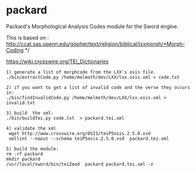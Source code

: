 # packard
 Packard's Morphological Analysis Codes module for the Sword engine.

 This is based on : http://ccat.sas.upenn.edu/gopher/text/religion/biblical/lxxmorph/*Morph-Coding */


https://wiki.crosswire.org/TEI_Dictionaries
```
1) generate a list of morphcode from the LXX's osis file.
./bin/extractCode.py /home/melmoth/dev/LXX/lxx.osis.xml > code.txt

2) if you want to get a list of invalid code and the verse they occurs in:
./bin/findInvalidCode.py /home/melmoth/dev/LXX/lxx.osis.xml > invalid.txt

3) build  the xml:
./bin/buildTei.py code.txt  > packard.tei.xml

4) validate the xml
 wget http://www.crosswire.org/OSIS/teiP5osis.2.5.0.xsd
 xmllint --noout --schema teiP5osis.2.5.0.xsd  packard.tei.xml

5) build the module:
rm -rf packard 
mkdir packard 
/usr/local/sword/bin/tei2mod  packard packard.tei.xml -z 

```
